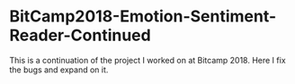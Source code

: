 # BitCamp2018-Emotion-Sentiment-Reader-Continued
This is a continuation of the project I worked on at Bitcamp 2018. Here I fix the bugs and expand on it.
